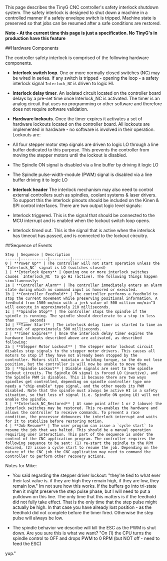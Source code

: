This page describes the TinyG CNC controller's safety interlock shutdown system. The safety interlock is designed to shut down a machine in a controlled manner if a safety envelope switch is tripped. Machine state is preserved so that jobs can be resumed after a safe conditions are restored.

**Note - At the current time this page is just a specification. No TinyG's in production have this feature**

##Hardware Components

The controller safety interlock is comprised of the following hardware components.

* **Interlock switch loop**. One or more normally closed switches (NC) may be wired in series. If any switch is tripped - opening the loop - a safety interlock signal `Interlock_NC` is driven to logic HI.

* **Interlock delay timer**. An isolated circuit located on the controller board delays by a pre-set time once Interlock_NC is activated. The timer is an analog circuit that uses no programming or other software and therefore does not require software validation.

* **Hardware lockouts**. Once the timer expires it activates a set of hardware lockouts located on the controller board. All lockouts are implemented in hardware - no software is involved in their operation. Lockouts are:
 * All four stepper motor step signals are driven to logic LO through a line buffer dedicated to this purpose. This prevents the controller from moving the stepper motors until the lockout is disabled.
 * The Spindle ON signal is disabled via a line buffer by driving it logic LO
 * The Spindle pulse-width-module (PWM) signal is disabled via a line buffer driving it to logic LO

* **Interlock header**
The interlock mechanism may also need to control external controllers such as spindles, coolant systems & laser drivers. To support this the interlock pinouts should be included on the Kinen & SPI control interfaces. There are two output logic level signals:
 * Interlock triggered. This is the signal that should be connected to the MCU interrupt and is enabled when the lockout switch loop opens.
 * Interlock timed out. This is the signal that is active when the interlock has timeout has passed, and is connected to the lockout circuitry.

##Sequence of Events

	Step | Sequence | Description
	------|------------|---------|-------------
	0 | **Power Up** | The controller will not start operation unless the `Interlock_NC` signal is LO (switches closed)
	1 | **Interlock Opens** | Opening one or more interlock switches causes `Interlock_NC` to go HI (active). The following things happen simultaneously:
	1a | **Controller Alarm** | The controller immediately enters an alarm state during which no command input is honored or executed.
	1b | **Controller Feedhold** | The controller performs a feedhold to stop the current movement while preserving positional information. A feedhold from 1500 mm/min with a jerk value of 500 million mm/min^3 will execute in approximately 210 milliseconds. 
	1c | **Spindle Stop** | The controller stops the spindle if the spindle is running. The spindle should decelerate to a stop in less than _____ seconds
	1d | **Timer Start** | The interlock delay timer is started to time an interval of approximately 500 milliseconds. 
	2 | **Timer Expires** | Once the interlock delay timer expires the hardware lockouts described above are activated, as described following:
	2a | **Stepper Motor Lockout** | The stepper motor lockout circuit disables step signals to the stepper motor drivers. This causes all motors to stop if they have not already been stopped by the controller. Motors still maintain a holding torque, so the do not lose position, but the controller is will now be unable to move them.
	2b | **Spindle Lockout** | Disable signals are sent to the spindle lockout circuits. The Spindle ON signal is forced LO (inactive), and the Spindle PWM is disables. This is because there are two ways spindles get controlled, depending on spindle controller type one needs a "chip enable" type signal, and the other needs its PWM disabled. Note that the spindle must always be active HI in a safety situation, so that loss of signal (i.e. Spindle ON going LO) will not enable the spindle. 
	3 | **Interlock_NC_Restored** | At some point after 1 or 2 (above) the interlock switches may be restored. This re-enables the hardware and allows the controller to receive commands. To prevent a race condition, the processor debounces the interlock interrupt and waits for it to stabilize before restoring motion.
	4 | **Job Resume** | The user program can issue a `cycle start` to resume the job that was halted. This should be a manual operation requiring user interaction. This part of the sequence is under the control of the CNC application program. The controller requires the following sequence to be sent: (1) re-start the spindle to the RPM desired, (2) issue a cycle start to resume the job. Depending on the nature of the CNC job the CNC application may need to command the controller to perform other recovery actions.


Notes for Mike:

* You said regarding the stepper driver lockout: "they're tied to what ever their last value is. if they are high they remain high, if they are low, they remain low." Im not sure how this works. If the buffers go into tri-state then it might preserve the step pulse phase, but I will need to put a pulldown on this line. The only time that this matters is if the feedhold did not fully take effect. That is the only time that the step pulse might actually be high. In that case you have already lost position - as the feedhold did not complete before the timer fired. Otherwise the step pulse will always be low.
 

* The spindle behavior we describe will kill the ESC as the PWM is shut down. Are you sure this is what we want?
"On (1) the CPU turns the spindle control to OFF and drops PWM to 0 RPM (but NOT off - need to feed the ESC)

yup."